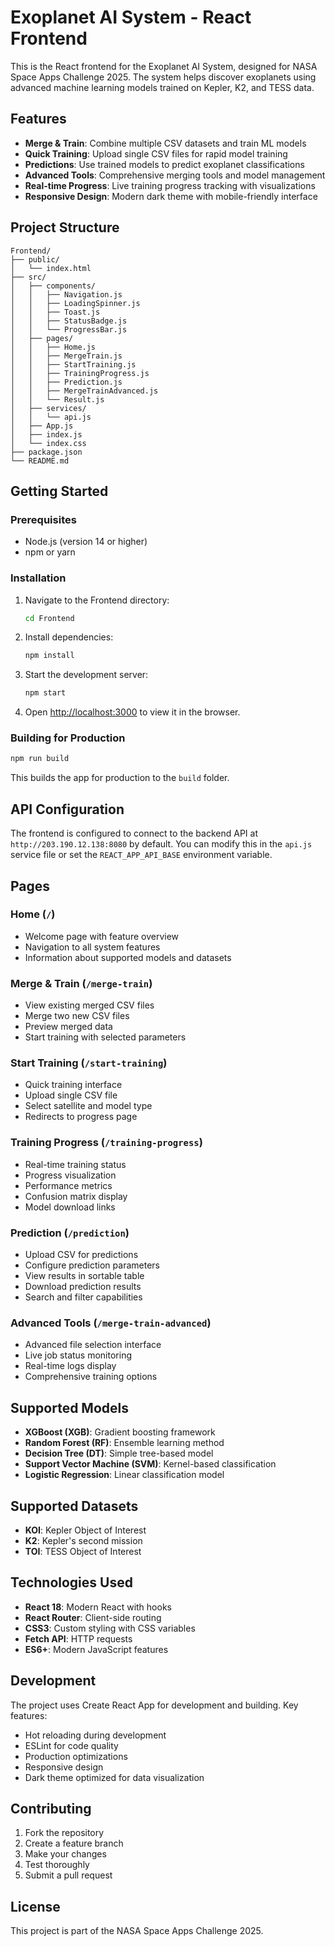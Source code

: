 # Exoplanet AI System - React Frontend

This is the React frontend for the Exoplanet AI System, designed for NASA Space Apps Challenge 2025. The system helps discover exoplanets using advanced machine learning models trained on Kepler, K2, and TESS data.

## Features

- **Merge & Train**: Combine multiple CSV datasets and train ML models
- **Quick Training**: Upload single CSV files for rapid model training
- **Predictions**: Use trained models to predict exoplanet classifications
- **Advanced Tools**: Comprehensive merging tools and model management
- **Real-time Progress**: Live training progress tracking with visualizations
- **Responsive Design**: Modern dark theme with mobile-friendly interface

## Project Structure

```
Frontend/
├── public/
│   └── index.html
├── src/
│   ├── components/
│   │   ├── Navigation.js
│   │   ├── LoadingSpinner.js
│   │   ├── Toast.js
│   │   ├── StatusBadge.js
│   │   └── ProgressBar.js
│   ├── pages/
│   │   ├── Home.js
│   │   ├── MergeTrain.js
│   │   ├── StartTraining.js
│   │   ├── TrainingProgress.js
│   │   ├── Prediction.js
│   │   ├── MergeTrainAdvanced.js
│   │   └── Result.js
│   ├── services/
│   │   └── api.js
│   ├── App.js
│   ├── index.js
│   └── index.css
├── package.json
└── README.md
```

## Getting Started

### Prerequisites

- Node.js (version 14 or higher)
- npm or yarn

### Installation

1. Navigate to the Frontend directory:
   ```bash
   cd Frontend
   ```

2. Install dependencies:
   ```bash
   npm install
   ```

3. Start the development server:
   ```bash
   npm start
   ```

4. Open [http://localhost:3000](http://localhost:3000) to view it in the browser.

### Building for Production

```bash
npm run build
```

This builds the app for production to the `build` folder.

## API Configuration

The frontend is configured to connect to the backend API at `http://203.190.12.138:8080` by default. You can modify this in the `api.js` service file or set the `REACT_APP_API_BASE` environment variable.

## Pages

### Home (`/`)
- Welcome page with feature overview
- Navigation to all system features
- Information about supported models and datasets

### Merge & Train (`/merge-train`)
- View existing merged CSV files
- Merge two new CSV files
- Preview merged data
- Start training with selected parameters

### Start Training (`/start-training`)
- Quick training interface
- Upload single CSV file
- Select satellite and model type
- Redirects to progress page

### Training Progress (`/training-progress`)
- Real-time training status
- Progress visualization
- Performance metrics
- Confusion matrix display
- Model download links

### Prediction (`/prediction`)
- Upload CSV for predictions
- Configure prediction parameters
- View results in sortable table
- Download prediction results
- Search and filter capabilities

### Advanced Tools (`/merge-train-advanced`)
- Advanced file selection interface
- Live job status monitoring
- Real-time logs display
- Comprehensive training options

## Supported Models

- **XGBoost (XGB)**: Gradient boosting framework
- **Random Forest (RF)**: Ensemble learning method
- **Decision Tree (DT)**: Simple tree-based model
- **Support Vector Machine (SVM)**: Kernel-based classification
- **Logistic Regression**: Linear classification model

## Supported Datasets

- **KOI**: Kepler Object of Interest
- **K2**: Kepler's second mission
- **TOI**: TESS Object of Interest

## Technologies Used

- **React 18**: Modern React with hooks
- **React Router**: Client-side routing
- **CSS3**: Custom styling with CSS variables
- **Fetch API**: HTTP requests
- **ES6+**: Modern JavaScript features

## Development

The project uses Create React App for development and building. Key features:

- Hot reloading during development
- ESLint for code quality
- Production optimizations
- Responsive design
- Dark theme optimized for data visualization

## Contributing

1. Fork the repository
2. Create a feature branch
3. Make your changes
4. Test thoroughly
5. Submit a pull request

## License

This project is part of the NASA Space Apps Challenge 2025.
